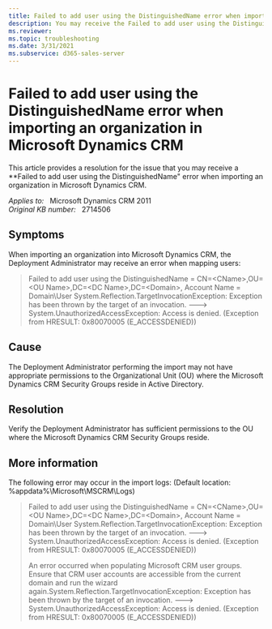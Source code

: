 ```yaml
---
title: Failed to add user using the DistinguishedName error when importing organization
description: You may receive the Failed to add user using the DistinguishedName error when importing an organization in Microsoft Dynamics CRM.
ms.reviewer: 
ms.topic: troubleshooting
ms.date: 3/31/2021
ms.subservice: d365-sales-server
---
```

# Failed to add user using the DistinguishedName error when importing an organization in Microsoft Dynamics CRM

This article provides a resolution for the issue that you may receive a **Failed to add user using the DistinguishedName" error when importing an organization in Microsoft Dynamics CRM.

_Applies to:_ &nbsp; Microsoft Dynamics CRM 2011  
_Original KB number:_ &nbsp; 2714506

## Symptoms

When importing an organization into Microsoft Dynamics CRM, the Deployment Administrator may receive an error when mapping users:

> Failed to add user using the DistinguishedName = CN=\<CName>,OU=\<OU Name>,DC=\<DC Name>,DC=\<Domain>, Account Name = Domain\User System.Reflection.TargetInvocationException: Exception has been thrown by the target of an invocation. ---> System.UnauthorizedAccessException: Access is denied. (Exception from HRESULT: 0x80070005 (E_ACCESSDENIED))

## Cause

The Deployment Administrator performing the import may not have appropriate permissions to the Organizational Unit (OU) where the Microsoft Dynamics CRM Security Groups reside in Active Directory.

## Resolution

Verify the Deployment Administrator has sufficient permissions to the OU where the Microsoft Dynamics CRM Security Groups reside.

## More information

The following error may occur in the import logs: (Default location: %appdata%\Microsoft\MSCRM\Logs)

> Failed to add user using the DistinguishedName = CN=\<CName>,OU=\<OU Name>,DC=\<DC Name>,DC=\<Domain>, Account Name = Domain\User System.Reflection.TargetInvocationException: Exception has been thrown by the target of an invocation. ---> System.UnauthorizedAccessException: Access is denied. (Exception from HRESULT: 0x80070005 (E_ACCESSDENIED))
>
> An error occurred when populating Microsoft CRM user groups. Ensure that CRM user accounts are accessible from the current domain and run the wizard again.System.Reflection.TargetInvocationException: Exception has been thrown by the target of an invocation. ---> System.UnauthorizedAccessException: Access is denied. (Exception from HRESULT: 0x80070005 (E_ACCESSDENIED))
